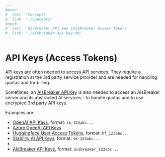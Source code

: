```yaml
---
#prev:
#  text: 'Concepts'
#  link: './concepts'
#next:
#  text: 'AIsBreaker API Key (AIsBreaker Access Token)'
#  link: './aisbreaker-api-key.md'
---
```



API Keys (Access Tokens)
========================

API keys are often needed to access API services. They require a registration at the 3rd party service provider and are needed for handling quotas and for billing.

Sometimes, an [AIsBreaker API Key](aisbreaker-api-key.md) is also needed to access an AIsBreaker server and its abstracted AI services - to handle quotas and to use encrypted 3rd party API keys.

Examples are:
- [OpenAI API Keys](https://platform.openai.com/docs/api-reference/authentication), format: `sk-123abc...`
- [Azure OpenAI API Keys](https://learn.microsoft.com/en-us/azure/ai-services/openai/reference#authentication)
- [Huggingface User Access Tokens](https://huggingface.co/docs/hub/security-tokens#user-access-tokens), format: `hf_123abc...`
- [Stability AI API Keys](https://platform.stability.ai/docs/getting-started/authentication), format: `sk-123abc...`
- ...
- [AIsBreaker API Keys](aisbreaker-api-key.md), format: `aisbreaker_123abc...`
